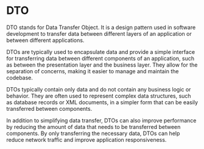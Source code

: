 # DTO

DTO stands for Data Transfer Object. It is a design pattern used in software development to transfer data between different layers of an application or between different applications. 

DTOs are typically used to encapsulate data and provide a simple interface for transferring data between different components of an application, such as between the presentation layer and the business layer. They allow for the separation of concerns, making it easier to manage and maintain the codebase.

DTOs typically contain only data and do not contain any business logic or behavior. They are often used to represent complex data structures, such as database records or XML documents, in a simpler form that can be easily transferred between components.

In addition to simplifying data transfer, DTOs can also improve performance by reducing the amount of data that needs to be transferred between components. By only transferring the necessary data, DTOs can help reduce network traffic and improve application responsiveness.